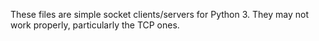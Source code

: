 These files are simple socket clients/servers for Python 3. 
They may not work properly, particularly the TCP ones.
